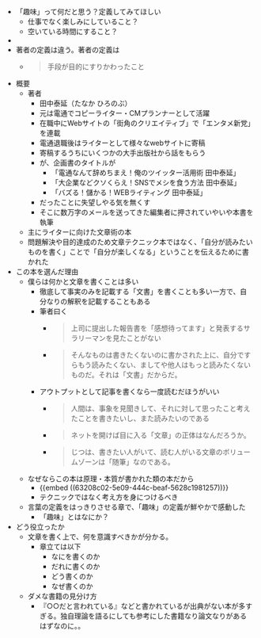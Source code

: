 - 「趣味」って何だと思う？定義してみてほしい
	- 仕事でなく楽しみにしていること？
	- 空いている時間にすること？
-
- 著者の定義は違う。著者の定義は
	- > 手段が目的にすりかわったこと
- 概要
	- 著者
		- 田中泰延（たなか ひろのぶ）
		- 元は電通でコピーライター・CMプランナーとして活躍
		- 在職中にWebサイトの「街角のクリエイティブ」で「エンタメ新党」を連載
		- 電通退職後はライターとして様々なwebサイトに寄稿
		- 寄稿するうちにいくつかの大手出版社から話をもらう
		- が、企画書のタイトルが
			- 「電通なんて辞めちまえ！俺のツイッター活用術 田中泰延」
			- 「大企業などクソくらえ！SNSでメシを食う方法 田中泰延」
			- 「バズる！儲かる！WEBライティング 田中泰延」
		- だったことに失望しやる気を無くす
		- そこに数万字のメールを送ってきた編集者に押されていやいや本書を執筆
	- 主にライターに向けた文章術の本
	- 問題解決や目的達成のため文章テクニック本ではなく、「自分が読みたいものを書く」ことで「自分が楽しくなる」ということを伝えるために書かれた
- この本を選んだ理由
	- 僕らは何かと文章を書くことは多い
		- 徹底して事実のみを記載する「文書」を書くことも多い一方で、自分なりの解釈を記載することもある
		- 筆者曰く
			- > 上司に提出した報告書を「感想待ってます」と発表するサラリーマンを見たことがない
			- > そんなものは書きたくないのに書かされた上に、自分ですらもう読みたくない、ましてや他人はもっと読みたくないものだ。それは「文書」だからだ。
		- アウトプットとして記事を書くなら一度読むだほうがいい
			- > 人間は、事象を見聞きして、それに対して思ったこと考えたことを書きたいし、また読みたいのである
			- > ネットを開けば目に入る「文章」の正体はなんだろうか。
			- > じつは、書きたい人がいて、読む人がいる文章のボリュームゾーンは「随筆」なのである。
	- なぜならこの本は原理・本質が書かれた類の本だから
		- {{embed ((63208c02-5e09-444c-beaf-5628c1981257))}}
		- テクニックではなく考え方を身につけるべき
	- 言葉の定義をはっきりさせる章で、「趣味」の定義が鮮やかで感動した
		- 「趣味」とはなにか？
- どう役立ったか
	- 文章を書く上で、何を意識すべきかが分かる。
		- 章立ては以下
			- なにを書くのか
			- だれに書くのか
			- どう書くのか
			- なぜ書くのか
	- ダメな書籍の見分け方
		- 『○○だと言われている』などと書かれているが出典がない本が多すぎる。独自理論を語るにしても参考にした書籍なり論文なりがあるはずなのに。。
